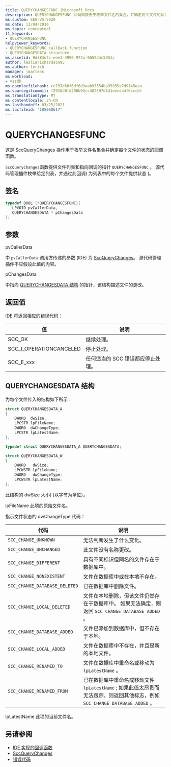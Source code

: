 ```yaml
---
title: QUERYCHANGESFUNC |Microsoft Docs
description: QUERYCHANGESFUNC 回调函数用于枚举文件名的集合，并确定每个文件的状态。
ms.custom: SEO-VS-2020
ms.date: 11/04/2016
ms.topic: conceptual
f1_keywords:
- QUERYCHANGESFUNC
helpviewer_keywords:
- QUERYCHANGESFUNC callback function
- QUERYCHANGESDATA structure
ms.assetid: 9d383e2c-eee1-4996-973a-0652d4c5951c
author: leslierichardson95
ms.author: lerich
manager: jmartens
ms.workload:
- vssdk
ms.openlocfilehash: cc797d68f6df6d9aab93554ba95955a7d9f45eea
ms.sourcegitcommit: f2916d8fd296b92cc402597d1d1eecda4f6cccbf
ms.translationtype: MT
ms.contentlocale: zh-CN
ms.lasthandoff: 03/25/2021
ms.locfileid: "105068617"
---
```

# <a name="querychangesfunc"></a>QUERYCHANGESFUNC
这是 [SccQueryChanges](../extensibility/sccquerychanges-function.md) 操作用于枚举文件名集合并确定每个文件的状态的回调函数。

 `SccQueryChanges`函数提供文件列表和指向回调的指针 `QUERYCHANGESFUNC` 。 源代码管理插件枚举给定列表，并通过此回调) 为列表中的每个文件提供状态 (。

## <a name="signature"></a>签名

```cpp
typedef BOOL (*QUERYCHANGESFUNC)(
   LPVOID pvCallerData,
   QUERYCHANGESDATA * pChangesData
);
```

## <a name="parameters"></a>参数
 pvCallerData

中 `pvCallerData` 调用方传递的参数 (IDE) 为 [SccQueryChanges](../extensibility/sccquerychanges-function.md)。 源代码管理插件不应假设此值的内容。

 pChangesData

中指向 [QUERYCHANGESDATA 结构](#LinkQUERYCHANGESDATA) 的指针，该结构描述文件的更改。

## <a name="return-value"></a>返回值
 IDE 将返回相应的错误代码：

|值|说明|
|-----------|-----------------|
|SCC_OK|继续处理。|
|SCC_I_OPERATIONCANCELED|停止处理。|
|SCC_E_xxx|任何适当的 SCC 错误都应停止处理。|

## <a name="querychangesdata-structure"></a><a name="LinkQUERYCHANGESDATA"></a> QUERYCHANGESDATA 结构
 为每个文件传入的结构如下所示：

```cpp
struct QUERYCHANGESDATA_A
{
    DWORD  dwSize;
    LPCSTR lpFileName;
    DWORD  dwChangeType;
    LPCSTR lpLatestName;
};

typedef struct QUERYCHANGESDATA_A QUERYCHANGESDATA;

struct QUERYCHANGESDATA_W
{
    DWORD   dwSize;
    LPCWSTR lpFileName;
    DWORD   dwChangeType;
    LPCWSTR lpLatestName;
};
```

 此结构的 dwSize 大小)  (以字节为单位）。

 lpFileName 此项的原始文件名。

 指示文件状态的 dwChangeType 代码：

|代码|说明|
|----------|-----------------|
|`SCC_CHANGE_UNKNOWN`|无法判断发生了什么变化。|
|`SCC_CHANGE_UNCHANGED`|此文件没有名称更改。|
|`SCC_CHANGE_DIFFERENT`|具有不同标识但同名的文件存在于数据库中。|
|`SCC_CHANGE_NONEXISTENT`|文件在数据库中或在本地不存在。|
|`SCC_CHANGE_DATABASE_DELETED`|已在数据库中删除文件。|
|`SCC_CHANGE_LOCAL_DELETED`|文件在本地删除，但该文件仍然存在于数据库中。 如果无法确定，则返回 `SCC_CHANGE_DATABASE_ADDED` 。|
|`SCC_CHANGE_DATABASE_ADDED`|文件已添加到数据库中，但不存在于本地。|
|`SCC_CHANGE_LOCAL_ADDED`|文件在数据库中不存在，并且是新的本地文件。|
|`SCC_CHANGE_RENAMED_TO`|文件在数据库中重命名或移动为 `lpLatestName` 。|
|`SCC_CHANGE_RENAMED_FROM`|已在数据库中重命名或移动文件 `lpLatestName` ; 如果此值太昂贵而无法跟踪，则返回其他标志，例如 `SCC_CHANGE_DATABASE_ADDED` 。|

 lpLatestName 此项的当前文件名。

## <a name="see-also"></a>另请参阅
- [IDE 实现的回调函数](../extensibility/callback-functions-implemented-by-the-ide.md)
- [SccQueryChanges](../extensibility/sccquerychanges-function.md)
- [错误代码](../extensibility/error-codes.md)
